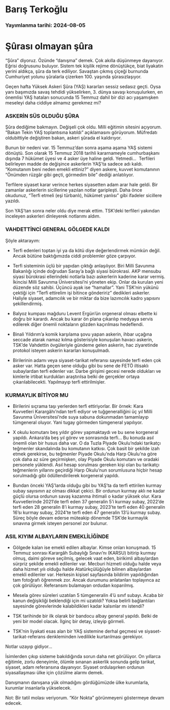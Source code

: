 # Barış Terkoğlu

### Yayımlanma tarihi: 2024-08-05

# Şûrası olmayan şûra

“Şûra” diyoruz. Özünde “danışma” demek. Çok akılla düşünmeye dayanıyor. Eğrisi doğrusunu buluyor. Sistem tek kişilik rejime dönüştükçe, biat liyakatin yerini aldıkça, şûra da terk ediliyor. Savaştan çıkmış çiçeği burnunda Cumhuriyet yolunu şûralarla çizerken 100. yaşında şûrasızlaşıyor.

Geçen hafta Yüksek Askeri Şûra (YAŞ) kararları sessiz sedasız geçti. Oysa yanı başımızda savaş tehdidi yükselirken, 3. dünya savaşı konuşulurken, en önemlisi YAŞ hataları sonucunda 15 Temmuz dahil bir dizi acı yaşamışken meseleyi daha ciddiye almamız gerekmez mi?


### ASKERİN SÜS OLDUĞU ŞÛRA

Şûra dediğime bakmayın. Değişeli çok oldu. Milli eğitimin sitesini açıyorum. “Bakan Tekin YAŞ toplantısına katıldı” açıklamasını görüyorum. Müfredatı oldubittiyle değiştiren bakan, askeri şûrada el kaldırıyor.

Bunun bir nedeni var. 15 Temmuz’dan sonra aşama aşama YAŞ sistemi dönüştü. Son olarak 15 Temmuz 2018 tarihli kararnameyle cumhurbaşkanı dışında 7 hükümet üyesi ve 4 asker üye haline geldi. Yetmedi...  Terfileri belirleyen madde de değişince askerlerin YAŞ’ta sadece adı kaldı. “Komutanım beni neden emekli ettiniz?” diyen askere, kuvvet komutanının “Önümden rüzgâr gibi geçti, görmedim bile” dediği anlatılıyor.

Terfilere siyaset karar verince herkes siyasetten adam arar hale geldi. Bir zamanlar askerlerin sicillerine yazılan notlar garipleşti. Daha önce okudunuz, “Terfi etmeli (eşi türbanlı), hükümet yanlısı” gibi ifadeler sicillere yazıldı.

Son YAŞ’tan sonra neler oldu diye merak ettim. TSK’deki terfileri yakından inceleyen askerleri dinleyerek notlarımı aldım.


### VAHDETTİNCİ GENERAL GÖLGEDE KALDI

Şöyle aktarayım:

- Terfi edenleri toptan iyi ya da kötü diye değerlendirmek mümkün değil. Ancak bütüne baktığımızda ciddi problemler göze çarpıyor.

- Terfi sisteminin üçlü bir yapıdan çıktığı anlaşılıyor. Biri Milli Savunma Bakanlığı içinde doğrudan Saray’a bağlı siyasi bürokrasi. AKP mensubu siyasi bürokrasi ellerindeki notlarla bazı askerlerin kaderine karar vermiş. İkincisi Milli Savunma Üniversitesi’ni yöneten ekip. Onlar da kurulan yeni düzende söz sahibi. Üçüncü ayak ise “hamallar”. Yani TSK’nin yükünü çektiği için “Terfi ettirelim işi bitince göndeririz” dedikleri askerler. Haliyle siyaset, adamcılık ve bir miktar da bize lazımcılık kadro yapısını şekillendirmiş.

- Balyoz kumpası mağduru Levent Ergün’ün orgeneral olması elbette ki doğru bir karardı. Ancak bu karar ön plana çıkarılıp medyaya servis edilerek diğer önemli noktaların gözden kaçırılması hedeflendi.

- Binali Yıldırım’a komik karşılama şovu yapan askerin, ihbar uçağına seccade atarak namaz kılma gösterisiyle konuşulan havacı askerin, TSK’de Vahdettin övgüleriyle gündeme gelen askerin, hac ziyaretinde protokol isteyen askerin kararları konuşulmadı.

- Birilerinin adamı veya siyaset-tarikat referansı sayesinde terfi eden çok asker var. Hatta geçen sene olduğu gibi bu sene de FETÖ iltisaklı subaylardan terfi edenler var. Darbe girişimi gecesi nerede oldukları ve kimlerle irtibat kurdukları araştırılsa belki de gerçekler ortaya çıkarılabilecekti. Yapılmayıp terfi ettirilmişler.


### KURMAYLIK BİTİYOR MU

- Birilerini sıçrama taşı yerlerden terfi ettiriyorlar. Bir örnek: Kara Kuvvetleri Karargâhı’ndan terfi ediyor ve tuğgeneralliğini üç yıl Milli Savunma Üniversitesi’nde suya sabuna dokunmadan tamamlayıp tümgeneral oluyor. Yani tugay görmeden tümgeneral yapılıyor.

- X okulu komutanı beş yıldır görev yapmaktaydı ve bu sene korgeneral yapıldı. Ankara’da beş yıl görev ve sonrasında terfi... Bu konuda asıl önemli olan bir husus daha var. O da Tuzla Piyade Okulu’ndaki tarikatçı teğmenler skandalında bu komutanın katkısı. Çok basit bir şekilde izah etmek gerekirse, bu teğmenler Piyade Okulu’nda Harp Okulu’na göre çok daha az süre geçirmişken, olay Piyade Okulu komutanı ve oradaki personele yüklendi. Asıl hesap sorulması gereken kişi olan bu tarikatçı teğmenlerin yıllarını geçirdiği Harp Okulu’nun sorumlusuna hiçbir hesap sorulmadığı gibi ödüllendirilerek korgeneral yapıldı.

- Bundan önceki YAŞ’larda olduğu gibi bu YAŞ’ta da terfi ettirilen kurmay subay sayısının az olması dikkat çekici. Bir ordunun kurmay aklı ne kadar güçlü olursa ordunun savaş kazanma ihtimali o kadar yüksek olur. Kara Kuvvetlerinde 2021’de terfi eden 37 generalin 5’i kurmay subay, 2022’de terfi eden 28 generalin 8’i kurmay subay, 2023’te terfi eden 40 generalin 16’sı kurmay subay, 2024’te terfi eden 47 generalin 13’ü kurmay subay. Süreç böyle devam ederse müteakip dönemde TSK’de kurmaylık sınavına girmek isteyen personel zor bulunur.


### ASIL KIYIM ALBAYLARIN EMEKLİLİĞİNDE

- Gölgede kalan ise emekli edilen albaylar. Kimse onları konuşmadı. 15 Temmuz sonrası Karargâh Subaylığı Sınavı’nı (KARSU) bitirip kurmay olmuş, daimi göreve seçilmiş, gelecek vaat eden, birikimli albaylardan sürpriz şekilde emekli edilenler var. Mecburi hizmeti olduğu halde veya daha hizmet yılı olduğu halde Atatürkçülüğüyle bilinen albaylardan emekli edilenler var. Herkesin kişisel sayfasında bildirim yapıldığından tam fotoğrafı öğrenmek zor. Ancak durumunu anlatanları toplayınca az çok görülüyor. Referansını bulamayan ordudan koparılmış.

- Mesela görev süreleri uzatılan 5 tümgeneralin 4’ü sınıf subayı. Acaba bir kanun değişikliği beklendiği için mi uzatıldı? Yoksa belirli bağlantıları sayesinde görevlerinde kalabildikleri kadar kalsınlar mı istendi?

- TSK tarihinde bir ilk olarak bir bandocu albay general yapıldı. Belki de yeni bir model olacak. İlginç bir detay, izleyip görmeli.

- TSK’nin liyakati esas alan bir YAŞ sistemine derhal geçmesi ve siyaset-tarikat-referans denkleminden ivedilikle kurtarılması gerekiyor.

Notlar uzayıp gidiyor...

İsimlerden çıkıp sisteme bakıldığında sorun daha net görülüyor. On yıllarca eğitimle, zorlu deneyimle, ölümle sınanan askerlik sonunda gelip tarikat, siyaset, adam referansına dayanıyor. Siyaset ordulaşırken ordunun siyasallaşması ülke için çözülme alarmı demek.

Danışmanın danışana yük olmadığını gördüğümüzde ülke kurumlarla, kurumlar insanlarla yükselecek.

Not: Bir tatil molası veriyorum. “Kör Nokta” görünmeyeni göstermeye devam edecek.

